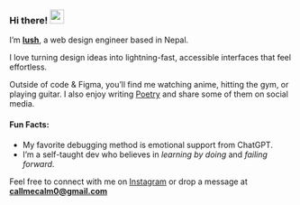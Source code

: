### Hi there! <img src="https://emojis.slackmojis.com/emojis/images/1536351075/4594/blob-wave.gif" width="25"/>

I’m [**Iush**](), a web design engineer based in Nepal.

I love turning design ideas into lightning-fast, accessible interfaces that feel effortless.

Outside of code & Figma, you’ll find me watching anime, hitting the gym, or playing guitar. I also enjoy writing [Poetry](https://www.tiktok.com/@theonlycalm?_t=ZS-8xufqSTT841&_r=1) and share some of them on social media.

#### Fun Facts:

* My favorite debugging method is emotional support from ChatGPT.
* I’m a self-taught dev who believes in *learning by doing* and *failing forward*.

Feel free to connect with me on [Instagram](https://instagram.com/theonlycalm) or drop a message at **callmecalm0@gmail.com**
